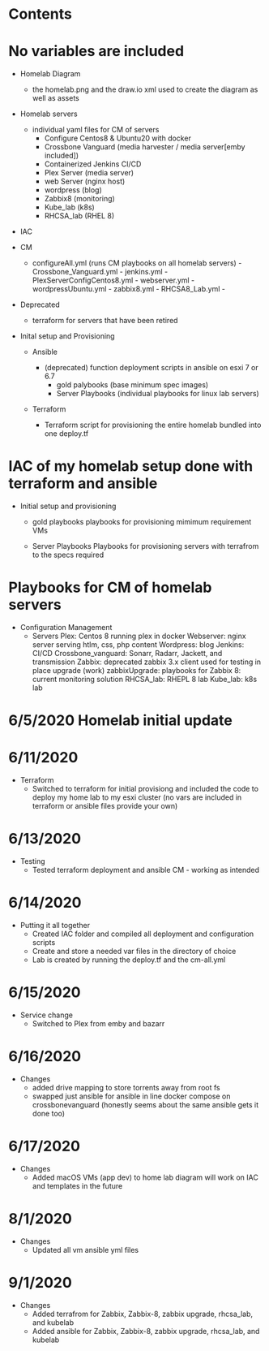 # Contents
# No variables are included 

- Homelab Diagram 
    - the homelab.png and the draw.io xml used to create the diagram as well as assets

- Homelab servers
    - individual yaml files for CM of servers 
        - Configure Centos8 & Ubuntu20 with docker
        - Crossbone Vanguard (media harvester / media server[emby included])
        - Containerized Jenkins CI/CD
        - Plex Server (media server)
        - web Server (nginx host)
        - wordpress (blog)
        - Zabbix8 (monitoring)
        - Kube_lab (k8s)
        - RHCSA_lab (RHEL 8)

- IAC 
 - CM
     - configureAll.yml (runs CM playbooks on all homelab servers)
            - Crossbone_Vanguard.yml
            - jenkins.yml 
            - PlexServerConfigCentos8.yml
            - webserver.yml
            - wordpressUbuntu.yml
            - zabbix8.yml
            - RHCSA8_Lab.yml
            - 

- Deprecated 
    - terraform for servers that have been retired 
    
- Inital setup and Provisioning
    - Ansible
        - (deprecated) function deployment scripts in ansible on esxi 7 or 6.7
            - gold palybooks (base minimum spec images)
            - Server Playbooks (individual playbooks for linux lab servers)
    
    - Terraform
        - Terraform script for provisioning the entire homelab bundled into one deploy.tf

    
# IAC of my homelab setup done with terraform and ansible

- Initial setup and provisioning
    - gold playbooks
        playbooks for provisioning mimimum requirement VMs
    
    - Server Playbooks
        Playbooks for provisioning servers with terrafrom to the specs required

# Playbooks for CM of homelab servers
- Configuration Management 
    - Servers
        Plex: Centos 8 running plex in docker 
        Webserver: nginx server serving htlm, css, php content
        Wordpress: blog
        Jenkins: CI/CD 
        Crossbone_vanguard: Sonarr, Radarr, Jackett, and transmission
        Zabbix: deprecated zabbix 3.x client used for testing  in place upgrade (work)
        zabbixUpgrade: playbooks for 
        Zabbix 8: current monitoring solution 
        RHCSA_lab: RHEPL 8 lab 
        Kube_lab: k8s lab
        
# 6/5/2020 Homelab initial update        
        
# 6/11/2020

- Terraform
    - Switched to terraform for initial provisiong and included the code to deploy my home lab to my esxi cluster
      (no vars are included in terraform or ansible files provide your own)

# 6/13/2020

- Testing
    - Tested terraform deployment and ansible CM - working as intended

# 6/14/2020

- Putting it all together 
    - Created IAC folder and compiled all deployment and configuration scripts 
    - Create and store a needed var files in the directory of choice 
    - Lab is created by running the deploy.tf and the cm-all.yml

# 6/15/2020

- Service change 
    - Switched to Plex from emby and bazarr

# 6/16/2020

- Changes
    - added drive mapping to store torrents away from root fs
    - swapped just ansible for ansible in line docker compose on crossbonevanguard (honestly seems about the same ansible gets it done too)

# 6/17/2020 

- Changes 
    - Added macOS VMs (app dev) to home lab diagram will work on IAC and templates in the future
 
# 8/1/2020 

- Changes 
    - Updated all vm ansible yml files

# 9/1/2020

- Changes 
    - Added terrafrom for Zabbix, Zabbix-8, zabbix upgrade, rhcsa_lab, and kubelab 
    - Added ansible for Zabbix, Zabbix-8, zabbix upgrade, rhcsa_lab, and kubelab 
    


